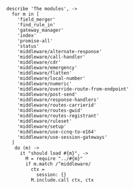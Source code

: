     describe 'The modules', ->
      for m in [
        'field_merger'
        'find_rule_in'
        'gateway_manager'
        'index'
        'promise-all'
        'status'
        'middleware/alternate-response'
        'middleware/call-handler'
        'middleware/cdr'
        'middleware/emergency'
        'middleware/flatten'
        'middleware/local-number'
        'middleware/numeric'
        'middleware/override-route-from-endpoint'
        'middleware/post-send'
        'middleware/response-handlers'
        'middleware/routes-carrierid'
        'middleware/routes-gwid'
        'middleware/routes-registrant'
        'middleware/ruleset'
        'middleware/setup'
        'middleware/use-ccnq-to-e164'
        'middleware/use-session-gateways'
      ]
       do (m) ->
         it "should load #{m}", ->
           M = require "../#{m}"
           if m.match /^middleware/
             ctx =
               session: {}
             M.include.call ctx, ctx
